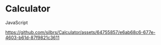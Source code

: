 # Calculator
JavaScript



https://github.com/silbrs/Calculator/assets/64755857/e6ab68c6-677e-4603-b61d-87f9821c3611

